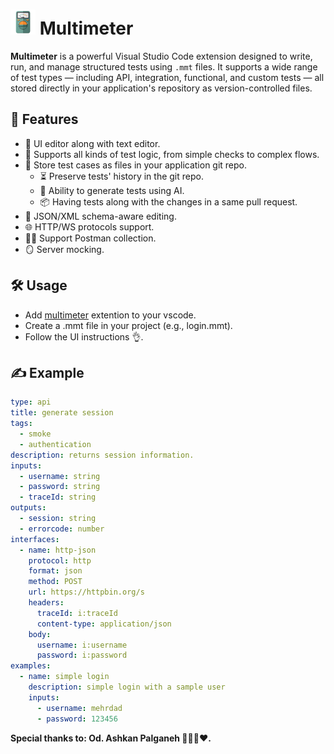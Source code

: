 # <img src="res/icon.png" alt="Multimeter Logo" width="40" height="40"/> Multimeter

**Multimeter** is a powerful Visual Studio Code extension designed to write, run, and manage structured tests using `.mmt` files. It supports a wide range of test types — including API, integration, functional, and custom tests — all stored directly in your application's repository as version-controlled files.

## 🚀 Features

- 🧩 UI editor along with text editor.
- 🧪 Supports all kinds of test logic, from simple checks to complex flows.
- 💾 Store test cases as files in your application git repo.
  - ⏳ Preserve tests' history in the git repo.
  - 🤖 Ability to generate tests using AI.
  - 📦 Having tests along with the changes in a same pull request.
- 🧱 JSON/XML schema-aware editing.
- 🌐 HTTP/WS protocols support.
- 🧑‍🚀 Support Postman collection.
- 🪞 Server mocking.

## 🛠️ Usage
- Add [multimeter](https://marketplace.visualstudio.com/items?itemName=mshobeyri.multimeter) extention to your vscode.
- Create a .mmt file in your project (e.g., login.mmt).
- Follow the UI instructions 👌.

## ✍️ Example

```yaml
type: api
title: generate session
tags:
  - smoke
  - authentication
description: returns session information.
inputs:
  - username: string
  - password: string
  - traceId: string
outputs:
  - session: string
  - errorcode: number
interfaces:
  - name: http-json
    protocol: http
    format: json
    method: POST
    url: https://httpbin.org/s
    headers:
      traceId: i:traceId
      content-type: application/json
    body:
      username: i:username
      password: i:password
examples:
  - name: simple login
    description: simple login with a sample user
    inputs:
      - username: mehrdad
      - password: 123456

```
**Special thanks to: Od. Ashkan Palganeh 👨🏻‍🦱♥️.**